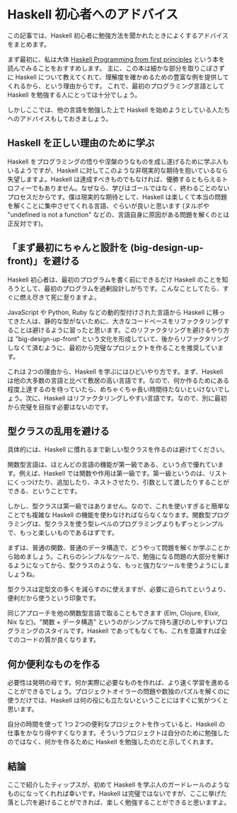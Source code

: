 # Haskell 初心者へのアドバイス
この記事では、Haskell 初心者に勉強方法を聞かれたときによくするアドバイスをまとめます。

まず最初に、私は大体 [Haskell Programming from first principles](http://haskellbook.com/) という本を読んでみることをおすすめします。
主に、この本は細かな部分を取りこぼさずに Haskell について教えてくれて、理解度を確かめるための豊富な例を提供してくれるから、という理由からです。
これで、最初のプログラミング言語として Haskell を勉強する人にとっては十分でしょう。

しかしここでは、他の言語を勉強した上で Haskell を始めようとしている人たちへのアドバイスもしておきましょう。

## Haskell を正しい理由のために学ぶ
Haskell をプログラミングの悟りや涅槃のうなものを成し遂げるために学ぶ人もいるようですが、Haskell に対してこのような非現実的な期待を抱いているなら失望しますよ。Haskell は達成すべきものでもなければ、優勝するともらえるトロフィーでもありません。なぜなら、学びはゴールではなく、終わることのないプロセスだからです。僕は現実的な期待として、Haskell は楽しくて本当の問題を解くことに集中させてくれる言語、ぐらいが良いと思います (ヌルポや "undefined is not a function" などの、言語自身に原因がある問題を解くのとは正反対です)。

## 「まず最初にちゃんと設計を (big-design-up-front)」を避ける
Haskell 初心者は、最初のプログラムを書く前にできるだけ Haskell のことを知ろうとして、最初のプログラムを過剰設計しがちです。こんなことしてたら、すぐに燃え尽きて死に至りますよ。

JavaScript や Python, Ruby などの動的型付けされた言語から Haskell に移ってきた人は、静的な型がないために、大きなコードベースをリファクタリングすることは避けるように習ったと思います。このリファクタリングを避けるやり方は "big-design-up-front" という文化を形成していて、後からリファクタリングしなくて済むように、最初から完璧なプロジェクトを作ることを推奨しています。

これは 2つの理由から、Haskell を学ぶにはひどいやり方です。まず、Haskell は他の大多数の言語と比べて敷居の高い言語です。なので、何か作るためにある程度上達するのを待っていたら、めちゃくちゃ長い時間待たないといけないでしょう。次に、Haskell はリファクタリングしやすい言語です。なので、別に最初から完璧を目指す必要はないのです。

## 型クラスの乱用を避ける
具体的には、Haskell に慣れるまで新しい型クラスを作るのは避けてください。

関数型言語は、ほとんどの言語の機能が第一級である、という点で優れています。例えば、Haskell では関数や作用は第一級です。第一級というのは、リストにくっつけたり、追加したり、ネストさせたり、引数として渡したりすることができる、ということです。

しかし、型クラスは第一級ではありません。なので、これを使いすぎると簡単なことでも複雑な Haskell の機能を使わなければならなくなります。関数型プログラミングは、型クラスを使う型レベルのプログラミングよりもずっとシンプルで、もっと楽しいものであるはずです。

まずは、普通の関数、普通のデータ構造で、どうやって問題を解くか学ぶことから始めましょう。これらのシンプルなツールで、勉強になる問題の大部分を解けるようになってから、型クラスのような、もっと強力なツールを使うようにしましょうね。

型クラスは定型文の多くを減らすのに使えますが、必要に迫られてというより、便利だから使うという印象です。

同じアプローチを他の関数型言語で取ることもできます (Elm, Clojure, Elixir, Nix など)。"関数 + データ構造" というのがシンプルで持ち運びのしやすいプログラミングのスタイルです。Haskell であってもなくても、これを意識すれば全てのコードの質が良くなります。

## 何か便利なものを作る
必要性は発明の母です。何か実際に必要なものを作れば、より速く学習を進めることができるでしょう。プロジェクトオイラーの問題や数独のパズルを解くのに使うだけでは、Haskell は何の役にも立たないということにはすぐに気がつくと思います。

自分の時間を使って 1つ 2つの便利なプロジェクトを作っていると、Haskell の仕事をかなり得やすくなります。そういうプロジェクトは自分のために勉強したのではなく、何かを作るために Haskell を勉強したのだと示してくれます。

## 結論
ここで紹介したティップスが、初めて Haskell を学ぶ人のガードレールのようなものになってくれれば幸いです。Haskell は完璧ではないですが、ここに挙げた落とし穴を避けることができれば、楽しく勉強することができると思いますよ。









